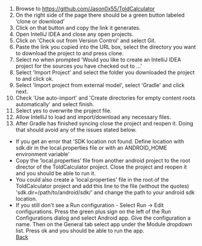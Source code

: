 1. Browse to https://github.com/Jason0x55/ToldCalculator
2. On the right side of the page there should be a green button labeled ‘clone or download’
3. Click on that button and copy the link it generates.
4. Open IntelliJ IDEA and close any open projects.
5. Click on 'Check out from Version Control' and select Git.
6. Paste the link you copied into the URL box, select the directory you want to download the project to and press clone.
7. Select no when prompted 'Would you like to create an IntelliJ IDEA project for the sources you have checked out to ...'
8. Select 'Import Project' and select the folder you downloaded the project to and click ok.
9. Select 'Import project from external model', select 'Gradle' and click next.
10. Check 'Use auto-import' and 'Create directories for empty content roots automatically' and select finish.
11. Select yes to overwrite the project file.
12. Allow IntelliJ to load and import/download any necessary files.  
13. After Gradle has finished syncing close the project and reopen it. Doing that should avoid any of the issues stated below.  
* If you get an error that 'SDK location not found. Define location with sdk.dir in the local.properties file or with an ANDROID_HOME environment variable'
* Copy the ‘local.properties’ file from another android project to the root director of the ToldCalculator project. Close the project and reopen it and you should be able to run it.
* You could also create a 'local.properties' file in the root of the ToldCalculator project and add this line to the file (without the quotes) 'sdk.dir=/path/to/android/sdk/' and change the path to your android sdk location.
* If you still don't see a Run configuration - Select Run -> Edit configurations. Press the green plus sign on the left of the Run Configurations dialog and select Android app. Give the configuration a name. Then on the General tab select app under the Module dropdown list. Press ok and you should be able to run the app.  
[Back](../../README.md)